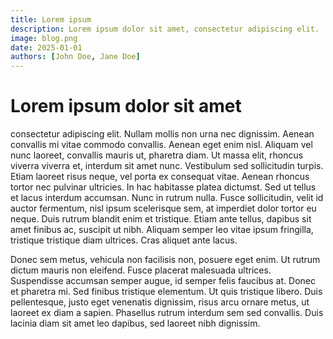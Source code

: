 ```yaml
---
title: Lorem ipsum
description: Lorem ipsum dolor sit amet, consectetur adipiscing elit.
image: blog.png
date: 2025-01-01
authors: [John Doe, Jane Doe]
---
```


# Lorem ipsum dolor sit amet

consectetur adipiscing elit. Nullam mollis non urna nec dignissim. Aenean convallis mi vitae commodo convallis. Aenean eget enim nisl. Aliquam vel nunc laoreet, convallis mauris ut, pharetra diam. Ut massa elit, rhoncus viverra viverra et, interdum sit amet nunc. Vestibulum sed sollicitudin turpis. Etiam laoreet risus neque, vel porta ex consequat vitae. Aenean rhoncus tortor nec pulvinar ultricies. In hac habitasse platea dictumst. Sed ut tellus et lacus interdum accumsan. Nunc in rutrum nulla. Fusce sollicitudin, velit id auctor fermentum, nisl ipsum scelerisque sem, at imperdiet dolor tortor eu neque. Duis rutrum blandit enim et tristique. Etiam ante tellus, dapibus sit amet finibus ac, suscipit ut nibh. Aliquam semper leo vitae ipsum fringilla, tristique tristique diam ultrices. Cras aliquet ante lacus.

Donec sem metus, vehicula non facilisis non, posuere eget enim. Ut rutrum dictum mauris non eleifend. Fusce placerat malesuada ultrices. Suspendisse accumsan semper augue, id semper felis faucibus at. Donec et pharetra mi. Sed finibus tristique elementum. Ut quis tristique libero. Duis pellentesque, justo eget venenatis dignissim, risus arcu ornare metus, ut laoreet ex diam a sapien. Phasellus rutrum interdum sem sed convallis. Duis lacinia diam sit amet leo dapibus, sed laoreet nibh dignissim.
